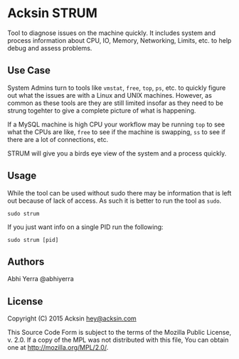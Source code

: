 # Acksin STRUM

Tool to diagnose issues on the machine quickly. It includes system and
process information about CPU, IO, Memory, Networking, Limits, etc. to
help debug and assess problems.

## Use Case

System Admins turn to tools like `vmstat`, `free`, `top`, `ps`,
etc. to quickly figure out what the issues are with a Linux and UNIX
machines. However, as common as these tools are they are still limited
insofar as they need to be strung togehter to give a complete picture
of what is happening.

If a MySQL machine is high CPU your workflow may be running `top` to
see what the CPUs are like, `free` to see if the machine is swapping,
`ss` to see if there are a lot of connections, etc.

STRUM will give you a birds eye view of the system and a process
quickly.

## Usage

While the tool can be used without sudo there may be information that
is left out because of lack of access. As such it is better to run the
tool as `sudo`.

```
sudo strum
```

If you just want info on a single PID run the following:

```
sudo strum [pid]
```

## Authors

 Abhi Yerra @abhiyerra

## License

Copyright (C) 2015 Acksin <hey@acksin.com>

This Source Code Form is subject to the terms of the Mozilla Public
License, v. 2.0. If a copy of the MPL was not distributed with this
file, You can obtain one at http://mozilla.org/MPL/2.0/.

